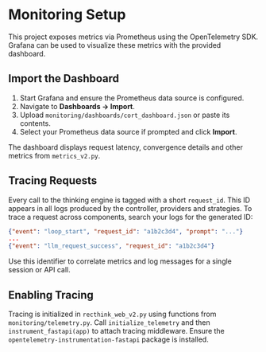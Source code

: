 # Monitoring Setup

This project exposes metrics via Prometheus using the OpenTelemetry SDK.
Grafana can be used to visualize these metrics with the provided dashboard.

## Import the Dashboard

1. Start Grafana and ensure the Prometheus data source is configured.
2. Navigate to **Dashboards → Import**.
3. Upload `monitoring/dashboards/cort_dashboard.json` or paste its contents.
4. Select your Prometheus data source if prompted and click **Import**.

The dashboard displays request latency, convergence details and other
metrics from `metrics_v2.py`.


## Tracing Requests

Every call to the thinking engine is tagged with a short `request_id`.
This ID appears in all logs produced by the controller, providers and
strategies. To trace a request across components, search your logs for the
generated ID:

```json
{"event": "loop_start", "request_id": "a1b2c3d4", "prompt": "..."}
...
{"event": "llm_request_success", "request_id": "a1b2c3d4"}
```

Use this identifier to correlate metrics and log messages for a single
session or API call.

## Enabling Tracing

Tracing is initialized in `recthink_web_v2.py` using functions from
`monitoring/telemetry.py`. Call `initialize_telemetry` and then
`instrument_fastapi(app)` to attach tracing middleware. Ensure the
`opentelemetry-instrumentation-fastapi` package is installed.

